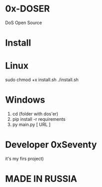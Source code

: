 # 0x-DOSER
DoS Open Source
# Install
# Linux
sudo chmod +x install.sh
./install.sh
# Windows
1. cd (folder with dos'er)
2. pip install -r requirements
3. py main.py [ URL ]
# Developer 0xSeventy 
it's my firs project)
# MADE IN RUSSIA
